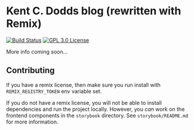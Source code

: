 # Kent C. Dodds blog (rewritten with Remix)

[![Build Status][build-badge]][build]
[![GPL 3.0 License][license-badge]][license]

More info coming soon...

## Contributing

If you have a remix license, then make sure you run install with
`REMIX_REGISTRY_TOKEN` env variable set.

If you do not have a remix license, you will not be able to install dependencies
and run the project locally. However, you _can_ work on the frontend components
in the `storybook` directory. See `storybook/README.md` for more information.

<!-- prettier-ignore-start -->
[build-badge]: https://img.shields.io/github/workflow/status/kentcdodds/elaborate/validate/main?logo=github&style=flat-square
[build]: https://github.com/kentcdodds/elaborate/actions?query=workflow%3Avalidate
[license-badge]: https://img.shields.io/badge/license-GPL%203.0%20License-blue.svg?style=flat-square
[license]: https://github.com/kentcdodds/react-fundamentals/blob/main/LICENSE
<!-- prettier-ignore-end -->
